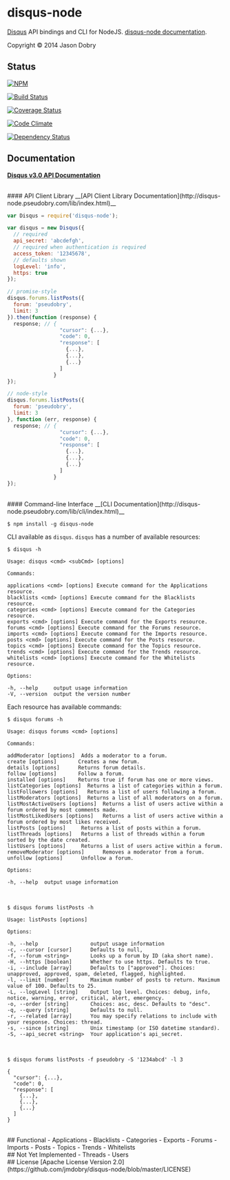 disqus-node
===========

[Disqus](https://disqus.com/api/docs/) API bindings and CLI for NodeJS. [disqus-node documentation](http://disqus-node.pseudobry.com/).

Copyright © 2014 Jason Dobry

## Status
[![NPM](https://nodei.co/npm/disqus-node.png?downloads=true&stars=true)](https://nodei.co/npm/disqus-node/)

[![Build Status](https://travis-ci.org/jmdobry/disqus-node.svg?branch=master)](https://travis-ci.org/jmdobry/disqus-node)

[![Coverage Status](https://coveralls.io/repos/jmdobry/disqus-node/badge.png)](https://coveralls.io/r/jmdobry/disqus-node)

[![Code Climate](https://codeclimate.com/github/jmdobry/disqus-node.png)](https://codeclimate.com/github/jmdobry/disqus-node)

[![Dependency Status](https://gemnasium.com/jmdobry/disqus-node.svg)](https://gemnasium.com/jmdobry/disqus-node)

## Documentation

__[Disqus v3.0 API Documentation](https://disqus.com/api/docs/)__

<br/>
#### API Client Library
__[API Client Library Documentation](http://disqus-node.pseudobry.com/lib/index.html)__

```js
var Disqus = require('disqus-node');

var disqus = new Disqus({
  // required
  api_secret: 'abcdefgh',
  // required when authentication is required
  access_token: '12345678',
  // defaults shown
  logLevel: 'info',
  https: true
});

// promise-style
disqus.forums.listPosts({
  forum: 'pseudobry',
  limit: 3
}).then(function (response) {
  response; // {
                 "cursor": {...},
                 "code": 0,
                 "response": [
                   {...},
                   {...},
                   {...}
                 ]
               }
});

// node-style
disqus.forums.listPosts({
  forum: 'pseudobry',
  limit: 3
}, function (err, response) {
  response; // {
                 "cursor": {...},
                 "code": 0,
                 "response": [
                   {...},
                   {...},
                   {...}
                 ]
               }
});
```

<br/>
#### Command-line Interface
__[CLI Documentation](http://disqus-node.pseudobry.com/lib/cli/index.html)__

```
$ npm install -g disqus-node
```

CLI available as `disqus`. `disqus` has a number of available resources:

```
$ disqus -h

Usage: disqus <cmd> <subCmd> [options]

Commands:

applications <cmd> [options] Execute command for the Applications resource.
blacklists <cmd> [options] Execute command for the Blacklists resource.
categories <cmd> [options] Execute command for the Categories resource.
exports <cmd> [options] Execute command for the Exports resource.
forums <cmd> [options] Execute command for the Forums resource.
imports <cmd> [options] Execute command for the Imports resource.
posts <cmd> [options] Execute command for the Posts resource.
topics <cmd> [options] Execute command for the Topics resource.
trends <cmd> [options] Execute command for the Trends resource.
whitelists <cmd> [options] Execute command for the Whitelists resource.

Options:

-h, --help     output usage information
-V, --version  output the version number
```

Each resource has available commands:

```
$ disqus forums -h

Usage: disqus forums <cmd> [options]

Commands:

addModerator [options]  Adds a moderator to a forum.
create [options]       Creates a new forum.
details [options]      Returns forum details.
follow [options]       Follow a forum.
installed [options]    Returns true if forum has one or more views.
listCategories [options]  Returns a list of categories within a forum.
listFollowers [options]   Returns a list of users following a forum.
listModerators [options]  Returns a list of all moderators on a forum.
listMostActiveUsers [options]  Returns a list of users active within a forum ordered by most comments made.
listMostLikedUsers [options]   Returns a list of users active within a forum ordered by most likes received.
listPosts [options]     Returns a list of posts within a forum.
listThreads [options]   Returns a list of threads within a forum sorted by the date created.
listUsers [options]     Returns a list of users active within a forum.
removeModerator [options]      Removes a moderator from a forum.
unfollow [options]      Unfollow a forum.

Options:

-h, --help  output usage information
```
<br/>

```
$ disqus forums listPosts -h
  
Usage: listPosts [options]
  
Options:
  
-h, --help                 output usage information
-c, --cursor [cursor]      Defaults to null,
-f, --forum <string>       Looks up a forum by ID (aka short name).
-H, --https [boolean]      Whether to use https. Defaults to true.
-i, --include [array]      Defaults to ["approved"]. Choices: unapproved, approved, spam, deleted, flagged, highlighted.
-l, --limit [number]       Maximum number of posts to return. Maximum value of 100. Defaults to 25.
-L, --logLevel [string]    Output log level. Choices: debug, info, notice, warning, error, critical, alert, emergency.
-o, --order [string]       Choices: asc, desc. Defaults to "desc".
-q, --query [string]       Defaults to null.
-r, --related [array]      You may specify relations to include with your response. Choices: thread.
-s, --since [string]       Unix timestamp (or ISO datetime standard).
-S, --api_secret <string>  Your application's api_secret.
```
<br/>

```
$ disqus forums listPosts -f pseudobry -S '1234abcd' -l 3

{
  "cursor": {...},
  "code": 0,
  "response": [
    {...},
    {...},
    {...}
  ]
}
```

<br/>
## Functional
- Applications
- Blacklists
- Categories
- Exports
- Forums
- Imports
- Posts
- Topics
- Trends
- Whitelists

<br/>
## Not Yet Implemented
- Threads
- Users

<br/>
## License
[Apache License Version 2.0](https://github.com/jmdobry/disqus-node/blob/master/LICENSE)
